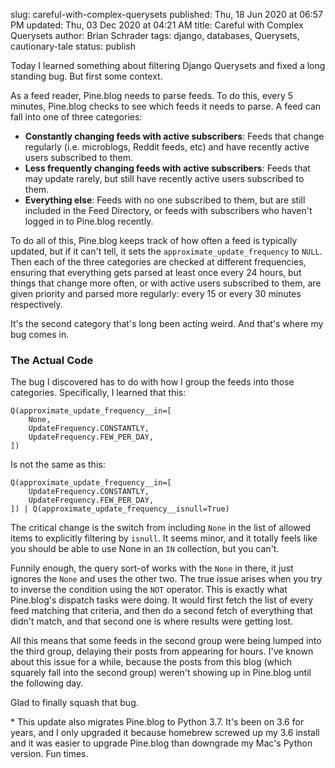 slug: careful-with-complex-querysets
published: Thu, 18 Jun 2020 at 06:57 PM
updated: Thu, 03 Dec 2020 at 04:21 AM
title: Careful with Complex Querysets
author: Brian Schrader
tags: django, databases, Querysets, cautionary-tale
status: publish

Today I learned something about filtering Django Querysets and fixed a long standing bug. But first some context.

As a feed reader, Pine.blog needs to parse feeds. To do this, every 5 minutes, Pine.blog checks to see which feeds it needs to parse. A feed can fall into one of three categories:

- **Constantly changing feeds with active subscribers**: Feeds that change regularly (i.e. microblogs, Reddit feeds, etc) and have recently active users subscribed to them.
- **Less frequently changing feeds with active subscribers**: Feeds that may update rarely, but still have recently active users subscribed to them.
- **Everything else**: Feeds with no one subscribed to them, but are still included in the Feed Directory, or feeds with subscribers who haven't logged in to Pine.blog recently.

To do all of this, Pine.blog keeps track of how often a feed is typically updated, but if it can't tell, it sets the `approximate_update_frequency` to `NULL`. Then each of the three categories are checked at different frequencies, ensuring that everything gets parsed at least once every 24 hours, but things that change more often, or with active users subscribed to them, are given priority and parsed more regularly: every 15 or every 30 minutes respectively.

It's the second category that's long been acting weird. And that's where my bug comes in.


### The Actual Code

The bug I discovered has to do with how I group the feeds into those categories. Specifically, I learned that this:

    Q(approximate_update_frequency__in=[
        None,
        UpdateFrequency.CONSTANTLY,
        UpdateFrequency.FEW_PER_DAY,
    ])

Is not the same as this:

    Q(approximate_update_frequency__in=[
        UpdateFrequency.CONSTANTLY,
        UpdateFrequency.FEW_PER_DAY,
    ]) | Q(approximate_update_frequency__isnull=True)

The critical change is the switch from including `None` in the list of allowed items to explicitly filtering by `isnull`. It seems minor, and it totally feels like you should be able to use None in an `IN` collection, but you can't.

Funnily enough, the query sort-of works with the `None` in there, it just ignores the `None` and uses the other two. The true issue arises when you try to inverse the condition using the `NOT` operator. This is exactly what Pine.blog's dispatch tasks were doing. It would first fetch the list of every feed matching that criteria, and then do a second fetch of everything that didn't match, and that second one is where results were getting lost.

All this means that some feeds in the second group were being lumped into the third group, delaying their posts from appearing for hours. I've known about this issue for a while, because the posts from this blog (which squarely fall into the second group) weren't showing up in Pine.blog until the following day.

Glad to finally squash that bug.

<div class="footnote">
* This update also migrates Pine.blog to Python 3.7. It's been on 3.6 for years, and I only upgraded it because homebrew screwed up my 3.6 install and it was easier to upgrade Pine.blog than downgrade my Mac's Python version. Fun times.
</div>
